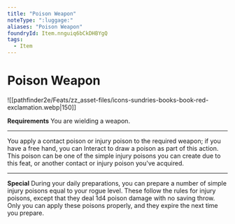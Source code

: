 ```yaml
---
title: "Poison Weapon"
noteType: ":luggage:"
aliases: "Poison Weapon"
foundryId: Item.nnguiq6bCkDHBYgQ
tags:
  - Item
---
```


# Poison Weapon
![[pathfinder2e/Feats/zz_asset-files/icons-sundries-books-book-red-exclamation.webp|150]]

**Requirements** You are wielding a weapon.

* * *

You apply a contact poison or injury poison to the required weapon; if you have a free hand, you can Interact to draw a poison as part of this action. This poison can be one of the simple injury poisons you can create due to this feat, or another contact or injury poison you've acquired.

* * *

**Special** During your daily preparations, you can prepare a number of simple injury poisons equal to your rogue level. These follow the rules for injury poisons, except that they deal 1d4 poison damage with no saving throw. Only you can apply these poisons properly, and they expire the next time you prepare.
